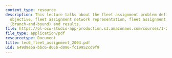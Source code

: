 ```yaml
---
content_type: resource
description: This lecture talks about the fleet assignment problem definition and
  objective, fleet assignment network representation, fleet assignment model, solution
  (branch-and-bound) and results.
file: https://ol-ocw-studio-app-production.s3.amazonaws.com/courses/1-206j-airline-schedule-planning-spring-2003/649d9e5abbc6d05bd096fc19952cd9f9_lec6_fleet_assignment_2003.pdf
file_type: application/pdf
resourcetype: Document
title: lec6_fleet_assignment_2003.pdf
uid: 649d9e5a-bbc6-d05b-d096-fc19952cd9f9
---
```

